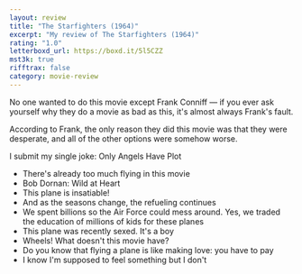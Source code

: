 ```yaml
---
layout: review
title: "The Starfighters (1964)"
excerpt: "My review of The Starfighters (1964)"
rating: "1.0"
letterboxd_url: https://boxd.it/5l5CZZ
mst3k: true
rifftrax: false
category: movie-review
---
```


No one wanted to do this movie except Frank Conniff — if you ever ask yourself why they do a movie as bad as this, it's almost always Frank's fault.

According to Frank, the only reason they did this movie was that they were desperate, and all of the other options were somehow worse.

I submit my single joke: Only Angels Have Plot

- There's already too much flying in this movie
- Bob Dornan: Wild at Heart
- This plane is insatiable!
- And as the seasons change, the refueling continues
- We spent billions so the Air Force could mess around. Yes, we traded the education of millions of kids for these planes
- This plane was recently sexed. It's a boy
- Wheels! What doesn't this movie have?
- Do you know that flying a plane is like making love: you have to pay
- I know I'm supposed to feel something but I don't
